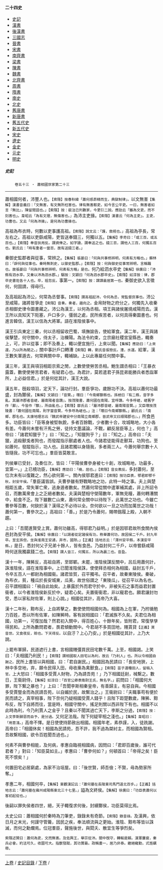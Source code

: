  



#### 二十四史

*   [史記](../a01/a01.md)
*   [漢書](../a02/a02.md)
*   [後漢書](../a03/a03.md)
*   [三國志](../a04/a04.md)
*   [晉書](../a05/a05.md)
*   [宋書](../a06/a06.md)
*   [南齊書](../a07/a07.md)
*   [梁書](../a08/a08.md)
*   [陳書](../a09/a09.md)
*   [魏書](../a10/a10.md)
*   [北齊書](../a11/a11.md)
*   [周書](../a12/a12.md)
*   [隋書](../a13/a13.md)
*   [南史](../a14/a14.md)
*   [北史](../a15/a15.md)
*   [舊唐書](../a16/a16.md)
*   [新唐書](../a17/a17.md)
*   [舊五代史](../a18/a18.md)
*   [新五代史](../a19/a19.md)
*   [宋史](../a20/a20.md)
*   [遼史](../a21/a21.md)
*   [金史](../a22/a22.md)
*   [元史](../a23/a23.md)
*   [明史](../a24/a24.md)


##### 史記
　　 `卷五十三 ‧ 蕭相國世家第二十三`

* * *

蕭相國何者，沛豐人也。`【索隱】按春秋緯「蕭何感昴精而生，典獄制律」。`以文無害`【集解】漢書音義曰：「文無害，有文無所枉害也。律有無害都吏，如今言公平吏。一曰，無害者如言『無比』，陳留閒語也。」【索隱】按：裴注已列數家，今更引二說。應劭云「雖為文吏，而不刻害也」。韋昭云「為有文理，無傷害也。」`為沛主吏掾。`【索隱】漢書云「何為主吏」。主吏，功曹也。又云「何為沛掾」，是何為功曹掾也。`

高祖為布衣時，何數以吏事護高祖。`【索隱】說文云：「護，救視也。」`高祖為亭長，常左右之。高祖以吏繇咸陽，吏皆送奉錢三，何獨以五。`【集解】李奇曰：「或三百，或五百也。」【索隱】奉音扶用反。謂資俸之。如字讀，謂奉送之也。錢三百，謂他人三百，何獨五百也。劉氏云：「時有重者一當百，故有送錢三者。」`

秦御史監郡者與從事，常辨之。`【集解】張晏曰：「何與共事修辨明，何素有方略也。」蘇林曰：「辟何與從事也。秦時無刺史，以御史監郡。」【索隱】按：何與御史從事常辨明，言稱職也。故張晏曰「何與共事修辨明，何素有方略」是也。`何乃給泗水卒史`【集解】徐廣曰：「沛縣有泗水亭。又秦以沛為泗水郡。」駰按：文穎曰「何為泗水郡卒史」。【索隱】如淳按：律，郡卒史書佐各十人也。卒，祖忽反。`事第一。`【索隱】按：謂課最居第一也。`秦御史欲入言徵何，何固請，得毋行。

及高祖起為沛公，何常為丞督事。`【索隱】謂高祖起沛，令何為丞，常監督庶事也。`沛公至咸陽，諸將皆爭走`【索隱】音奏。奏者，趨向之。`金帛財物之府分之，何獨先入收秦丞相御史律令圖書藏之。沛公為漢王，以何為丞相。項王與諸侯屠燒咸陽而去。漢王所以具知天下阨塞，戶口多少，彊弱之處，民所疾苦者，以何具得秦圖書也。何進言韓信，漢王以信為大將軍。語在淮陰侯事中。

漢王引兵東定三秦，何以丞相留收巴蜀，填撫諭告，使給軍食。漢二年，漢王與諸侯擊楚，何守關中，侍太子，治櫟陽。為法令約束，立宗廟社稷宮室縣邑，輙奏上，可，許以從事；即不及奏上，輙以便宜施行，上來以聞。`【集解】應劭曰：「上來還，乃以所為聞之。」`關中事計戶口轉漕`【索隱】轉，劉氏音張戀反。漕，水運。`給軍，漢王數失軍遁去，何常興關中卒，輙補缺。上以此專屬任何關中事。

漢三年，漢王與項羽相距京索之閒，上數使使勞苦丞相。鮑生謂丞相曰：「王暴衣露蓋，數使使勞苦君者，有疑君心也。為君計，莫若遣君子孫昆弟能勝兵者悉詣軍所，上必益信君。」於是何從其計，漢王大說。

漢五年，旣殺項羽，定天下，論功行封。羣臣爭功，歲餘功不決。高祖以蕭何功最盛，封為酇侯，`【集解】文穎曰：「音贊。」瓚曰：「今南鄉酇縣也。孫檢曰『有二縣，音字多亂。其屬沛郡者音嵯，屬南陽者音讚』。按茂陵書，蕭何國在南陽，宜呼讚。今多呼嵯，嵯舊字作『䣜』，今皆作『酇』，所由亂也。」【索隱】鄒氏云：「屬沛郡音嵯，屬南陽音贊。」又臣瓚按茂陵書：「蕭何國在南陽，則字當音贊，今多呼為嵯也。」注：「瓚曰今南鄉酇縣。」顧氏云：「南鄉，郡名也。太康地理志云『魏武帝建安中分南陽立南鄉郡，晉武帝又曰順陽郡也』。」`所食邑多。功臣皆曰：「臣等身被堅執銳，多者百餘戰，少者數十合，攻城略地，大小各有差。今蕭何未嘗有汗馬之勞，徒持文墨議論，不戰，顧反居臣等上，何也？」高帝曰：「諸君知獵乎？」曰：「知之。」「知獵狗乎？」曰：「知之。」高帝曰：「夫獵，追殺獸兎者狗也，而發蹤指示獸處者人也。今諸君徒能得走獸耳，功狗也。至如蕭何，發蹤指示，功人也。且諸君獨以身隨我，多者兩三人。今蕭何舉宗數十人皆隨我，功不可忘也。」羣臣皆莫敢言。

列侯畢已受封，及奏位次，皆曰：「平陽侯曹參身被七十創，攻城略地，功最多，宜第一。」上已橈功臣，`【集解】應劭曰：「橈，屈也。」【索隱】音女教反。`多封蕭何，至位次未有以復難之，然心欲何第一。關內侯鄂君進曰：`【索隱】按功臣表，鄂君即鄂千秋，封安平侯。`「羣臣議皆誤。夫曹參雖有野戰略地之功，此特一時之事。夫上與楚相距五歲，常失軍亡衆，逃身遁者數矣。然蕭何常從關中遣軍補其處，非上所詔令召，而數萬衆會上之乏絕者數矣。夫漢與楚相守滎陽數年，軍無見糧，蕭何轉漕關中，給食不乏。陛下雖數亡山東，蕭何常全關中以待陛下，此萬世之功也。今雖亡曹參等百數，何鈌於漢？漢得之不必待以全。奈何欲以一旦之功而加萬世之功哉！蕭何第一，曹參次之。」高祖曰：「善。」於是乃令蕭何，賜帶劔履上殿，入朝不趨。

上曰：「吾聞進賢受上賞。蕭何功雖高，得鄂君乃益明。」於是因鄂君故所食關內侯邑封為安平侯。`【集解】徐廣曰：「以謁者從定諸侯有功，秩舉蕭何功，故因侯二千戶。封九年卒。至玄孫但，坐與淮南王安通，弃市，國除。」【正義】括地志云：「澤州安平縣，本漢安平縣。」`是日，悉封何父子兄弟十餘人，皆有食邑。乃益封何二千戶，以帝嘗繇咸陽時何送我獨贏錢二也。`【索隱】謂人皆三，何獨五，所以為贏二也。音盈。`

漢十一年，陳豨反，高祖自將，至邯鄲。未罷，淮陰侯謀反關中，呂后用蕭何計，誅淮陰侯，語在淮陰事中。上已聞淮陰侯誅，使使拜丞相何為相國，益封五千戶，令卒五百人一都尉為相國衞。諸君皆賀，召平獨弔。召平者，故秦東陵侯。秦破，為布衣，貧，種瓜於長安城東，瓜美，故世俗謂之「東陵瓜」，從召平以為名也。召平謂相國曰：「禍自此始矣。上暴露於外而君守於中，非被矢石之事而益君封置衞者，以今者淮陰侯新反於中，疑君心矣。夫置衞衞君，非以寵君也。願君讓封勿受，悉以家私財佐軍，則上心說。」相國從其計，高帝乃大喜。

漢十二年秋，黥布反，上自將擊之，數使使問相國何為。相國為上在軍，乃拊循勉力百姓，悉以所有佐軍，如陳豨時。客有說相國曰：「君滅族不久矣。夫君位為相國，功第一，可復加哉？然君初入關中，得百姓心，十餘年矣，皆附君，常復孳孳得民和。上所為數問君者，畏君傾動關中。今君胡不多買田地，賤貰貸`【正義】貰音世。又食夜反，賒也。下天得反。`以自汙？上心乃安。」於是相國從其計，上乃大說。

上罷布軍歸，民道遮行上書，言相國賤彊買民田宅數千萬。上至，相國謁。上笑曰：「夫相國乃利民！」`【索隱】謂相國取人田宅以為利，故云「乃利人」也。所以令相國自謝之。`民所上書皆以與相國，曰：「君自謝民。」相國因為民請曰：「長安地狹，上林中多空地，弃，願令民得入田，毋收槀為禽獸食。」`【索隱】苗子還種田人，留稿入官。`上大怒曰：「相國多受賈人財物，乃為請吾苑！」乃下相國廷尉，械繫之。數日，王衞尉侍，`【集解】如淳曰：「百官公卿表衞尉王氏，無名字。」`前問曰：「相國何大罪，陛下繫之暴也？」上曰：「吾聞李斯相秦皇帝，有善歸主，有惡自與。今相國多受賈豎金而為民請吾苑，以自媚於民，故繫治之。」王衞尉曰：「夫職事苟有便於民而請之，真宰相事，陛下奈何乃疑相國受賈人錢乎！且陛下距楚數歲，陳豨、黥布反，陛下自將而往，當是時，相國守關中，搖足則關以西非陛下有也。相國不以此時為利，今乃利賈人之金乎？且秦以不聞其過亡天下，李斯之分過，`【索隱】按：上文李斯歸惡而自予，是分過。`又何足法哉。陛下何疑宰相之淺也。」`【集解】韋昭曰：「用意淺。」`高帝不懌。是日使使持節赦出相國。相國年老，素恭謹，入，徒跣謝。高帝曰：「相國休矣！相國為民請苑，吾不許，我不過為桀紂主，而相國為賢相。吾故繫相國，欲令百姓聞吾過也。」

何素不與曹參相能，及何病，孝惠自臨視相國病，因問曰：「君即百歲後，誰可代君者？」對曰：「知臣莫如主。」孝惠曰：「曹參何如？」何頓首曰：「帝得之矣！臣死不恨矣！」

何置田宅必居窮處，為家不治垣屋。曰：「後世賢，師吾儉；不賢，毋為勢家所奪。」

孝惠二年，相國何卒，`【集解】東觀漢記云：「蕭何墓在長陵東司馬門道北百步。」【正義】括地志云：「蕭何墓在雍州咸陽縣東北三十七里。」`謚為文終侯。`【集解】徐廣曰：「功臣表蕭何以客初起從也。」`

後嗣以罪失侯者四世，絕，天子輙復求何後，封續酇侯，功臣莫得比焉。

太史公曰：蕭相國何於秦時為刀筆吏，錄錄未有奇節。`【索隱】錄音祿。`及漢興，依日月之末光，何謹守管籥，因民之疾，奉法順流與之更始。淮陰、黥布等皆以誅滅，而何之勳爛焉。位冠羣臣，聲施後世，與閎夭、散宜生等爭烈矣。

`索隱述贊曰：蕭何為吏，文而無害。及佐興王，舉宗從沛。關中旣守，轉輸是賴。漢軍屢疲，秦兵必會。約法可久，收圖可大。指獸發蹤，其功實最。政稱畫一，居乃非泰。繼絕寵勤，式旌礪帶。`

* * *

[上卷](052.md) / [史記目錄](a01.md) / [下卷](054.md) /

    